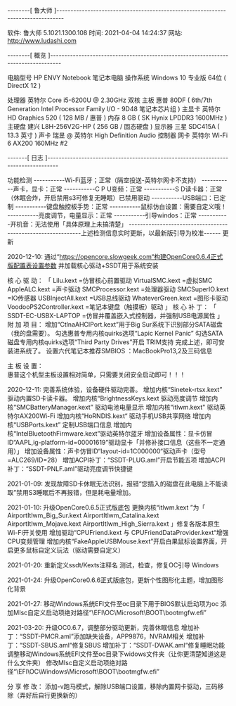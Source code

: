 --------[ 鲁大师 ]--------------------------------------------------------------------------------

  软件:             鲁大师 5.1021.1300.108
  时间:             2021-04-04 14:24:37
  网站:             http://www.ludashi.com

--------[ 概览 ]----------------------------------------------------------------------------------

  电脑型号            HP ENVY Notebook 笔记本电脑
  操作系统            Windows 10 专业版 64位 ( DirectX 12 )

  处理器              英特尔 Core i5-6200U @ 2.30GHz 双核
  主板                惠普 80DF ( 6th/7th Generation Intel Processor Family I/O - 9D48 笔记本芯片组 )
  主显卡              英特尔 HD Graphics 520 ( 128 MB / 惠普 )
  内存                8 GB ( SK Hynix LPDDR3 1600MHz )
  主硬盘              建兴 L8H-256V2G-HP ( 256 GB / 固态硬盘 )
  显示器              三星 SDC415A ( 13.3 英寸  )
  声卡                瑞昱  @ 英特尔 High Definition Audio 控制器
  网卡                英特尔 Wi-Fi 6 AX200 160MHz #2

-------[ 日志 ]----------------------------------------------------------------------------------

功能检测
   -----------Wi-Fi蓝牙；正常（隔空投送-英特尔网卡不支持）
   -----------声卡，显卡：正常
   -----------C P U变频：正常
   -----------S D读卡器：正常（休眠会炸，开启禁用s3可修复无睡眠）已禁用驱动
   -----------USB端口：已定制
   -----------键盘触控板手势：正常
   -----------鼠标仿白设置：需要自定义哦！
   -----------亮度调节，电量显示：正常
   -----------引导windos：正常
   -----------开机音：无法使用「具体原理上未搞清楚」
-------------------------------------------------------------上述检测信息实时更新，以最新版引导为校准------
更新

2020-12-10:  通过“https://opencore.slowgeek.com“构建OpenCore0.6.4正式版配置表设置参数
             并加载核心驱动+SSDT用于系统安装

核 心 驱 动：
         「 
             Lilu.kext                 =仿冒核心前置驱动
             VirtualSMC.kext           =虚拟SMC 
             AppleALC.kext             =声卡驱动 
             SMCProcessor.kext         =处理器驱动
             SMCSuperIO.kext           =IO传感器
             USBInjectAll.kext         =USB总线驱动
             WhateverGreen.kext        =图形卡驱动
             VoodooPS2Controller.kext  =笔记本键盘（触摸板）驱动
                                                                      」
核 心 补 丁：
         「
             SSDT-EC-USBX-LAPTOP       =仿冒并覆盖嵌入式控制器，并强制USB电源属性
                                                                             」
附 加 项 目：
             增加“CtlnaAHCIPort.kext”用于Big Sur系统下识别部分SATA磁盘（我的盘需要）。
             勾选惠普专用内核quirks选项“Lapic Kernel Panic”
             勾选SATA磁盘专用内核quirks选项“Third Party Drives”开启  TRIM支持
             完成上述，即可安装进系统了。
             设置六代笔记本推荐SMBIOS ：MacBookPro13,2及三码信息

主 板 设 置：  
             惠普这个机型主板设置相对简单，只需要关闭安全启动即可！！！


2020-12-11:  完善系统体验，设备硬件驱动完善。
             增加内核“Sinetek-rtsx.kext”      驱动内置SD卡读卡器。
             增加内核“BrightnessKeys.kext     驱动亮度调节
             增加内核“SMCBatteryManager.kext” 驱动电池电量显示
             增加内核“itlwm.kext"             驱动英特尔AX200Wi-Fi
             增加内核“HoRNDIS.kext“           驱动手机USB共享网络
             增加内核“USBPorts.kext”          定制USB端口信息
             增加内核“IntelBluetoothFirmware.kext”驱动英特尔蓝牙
             增加设备属性：显卡仿冒ID“AAPL,ig-platform-id=00001619”驱动显卡「并修补接口信息（这些不一定通用）」
             增加设备属性：声卡仿冒ID“layout-id=1C000000“驱动声卡（型号=ALC269/ID=28）
             增加ACPI补丁：“SSDT-PLUG.aml”开启节能五项
             增加ACPI补丁：“SSDT-PNLF.aml”驱动亮度调节快捷键

2021-01-09:  发现故障SD卡休眠无法识别，报错“您插入的磁盘在此电脑上不能读取”禁用S3睡眠后不再报错，但是耗电量增加。

2021-01-10:  升级OpenCore0.6.5正式版底包
             更换内核“itlwm.kext ”为「
                                      AirportItlwm_Big_Sur.kext
                                      AirportItlwm_Catalina.kext
                                      AirportItlwm_Mojave.kext
                                      AirportItlwm_High_Sierra.kext
                                                                      」修复各版本原生Wi-Fi开关使用
             增加驱动“CPUFriend.kext 与 CPUFriendDataProvider.kext“增强CPU变频管理
             增加内核“FakeAppleUSBMouse.kext”开启白果鼠标设置界面，开启更多鼠标自定义玩法（驱动需要自定义）

2021-01-20:  重新定义ssdt/Kexts注释名
             测试，检查，修复OC引导 Windows

2021-01-24:  升级OpenCore0.6.6正式版底包，更新个性图形化主题，增加图形化背景

2021-01-27:  移动Windows系统EFI文件至oc目录下用于BIOS默认启动项为oc
             添加MIsc自定义启动项绝对路径“\EFI\OC\Microsoft\BOOT\bootmgfw.efi”

2021-03-20:  升级OC0.6.7，调整部分驱动更新，完善休眠信息
             增加补丁：“SSDT-PMCR.aml”添加缺失设备，APP9876，NVRAM相关
             增加补丁：“SSDT-SBUS.aml“修复SBUS
             增加补丁：“SSDT-DWAK.aml“修复睡眠功能
             调整移动Windows系统EFI文件至oc目录下widows文件夹（让你更清楚知道这是什么文件夹）
             修改MIsc自定义启动项绝对路径“\EFI\OC\Windows\Microsoft\BOOT\bootmgfw.efi”

 分 享 修 改： 添加-v跑马模式，解除USB端口设置，移除内置网卡驱动，三码移除（弄好后自行更换新的）



